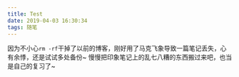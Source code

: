 ```yaml
---
title: Test
date: 2019-04-03 16:30:34
tags: 随笔
---
```

因为不小心`rm -rf`干掉了以前的博客，刚好用了马克飞象导致一篇笔记丢失，心有余悸，还是试试多处备份~
慢慢把印象笔记上的乱七八糟的东西搬过来吧，也当是自己的复习了~

